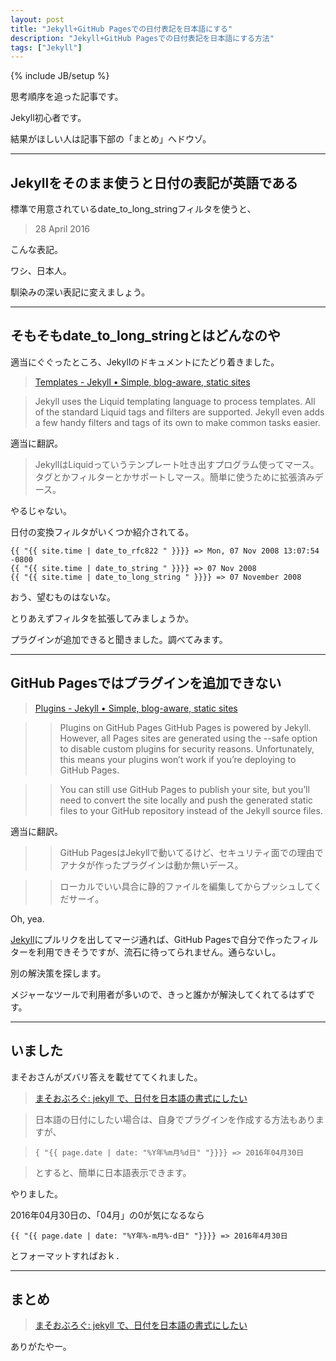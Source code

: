 ```yaml
---
layout: post
title: "Jekyll+GitHub Pagesでの日付表記を日本語にする"
description: "Jekyll+GitHub Pagesでの日付表記を日本語にする方法"
tags: ["Jekyll"]
---
```

{% include JB/setup %}

思考順序を追った記事です。

Jekyll初心者です。

結果がほしい人は記事下部の「まとめ」へドウゾ。

---

## Jekyllをそのまま使うと日付の表記が英語である

標準で用意されているdate_to_long_stringフィルタを使うと、

> 28 April 2016

こんな表記。

ワシ、日本人。

馴染みの深い表記に変えましょう。

---

## そもそもdate_to_long_stringとはどんなのや

適当にぐぐったところ、Jekyllのドキュメントにたどり着きました。

> [Templates - Jekyll • Simple, blog-aware, static sites](https://jekyllrb.com/docs/templates/)

> Jekyll uses the Liquid templating language to process templates. All of the standard Liquid tags and filters are supported. Jekyll even adds a few handy filters and tags of its own to make common tasks easier.

適当に翻訳。

> JekyllはLiquidっていうテンプレート吐き出すプログラム使ってマース。タグとかフィルターとかサポートしマース。簡単に使うために拡張済みデース。

やるじゃない。


日付の変換フィルタがいくつか紹介されてる。

    {{ "{{ site.time | date_to_rfc822 " }}}} => Mon, 07 Nov 2008 13:07:54 -0800
    {{ "{{ site.time | date_to_string " }}}} => 07 Nov 2008
    {{ "{{ site.time | date_to_long_string " }}}} => 07 November 2008


おう、望むものはないな。

とりあえずフィルタを拡張してみましょうか。

プラグインが追加できると聞きました。調べてみます。

---

## GitHub Pagesではプラグインを追加できない

> [Plugins - Jekyll • Simple, blog-aware, static sites](https://jekyllrb.com/docs/plugins/)

>> Plugins on GitHub Pages
GitHub Pages is powered by Jekyll. However, all Pages sites are generated using the --safe option to disable custom plugins for security reasons. Unfortunately, this means your plugins won’t work if you’re deploying to GitHub Pages.

>> You can still use GitHub Pages to publish your site, but you’ll need to convert the site locally and push the generated static files to your GitHub repository instead of the Jekyll source files.


適当に翻訳。

>> GitHub PagesはJekyllで動いてるけど、セキュリティ面での理由でアナタが作ったプラグインは動か無いデース。

>> ローカルでいい具合に静的ファイルを編集してからプッシュしてくだサーイ。

Oh, yea.

[Jekyll](https://github.com/jekyll/jekyll)にプルリクを出してマージ通れば、GitHub Pagesで自分で作ったフィルターを利用できそうですが、流石に待ってられません。通らないし。

別の解決策を探します。

メジャーなツールで利用者が多いので、きっと誰かが解決してくれてるはずです。

---

## いました

まそおさんがズバリ答えを載せててくれました。

> [まそおぶろぐ: jekyll で、日付を日本語の書式にしたい](http://masoojp.blogspot.jp/2014/04/jekyll.html)

>日本語の日付にしたい場合は、自身でプラグインを作成する方法もありますが、

>     { "{{ page.date | date: "%Y年%m月%d日" "}}}} => 2016年04月30日  

> とすると、簡単に日本語表示できます。

やりました。

2016年04月30日の、「04月」の0が気になるなら

    {{ "{{ page.date | date: "%Y年%-m月%-d日" "}}}} => 2016年4月30日

とフォーマットすればおｋ．

---

## まとめ

> [まそおぶろぐ: jekyll で、日付を日本語の書式にしたい](http://masoojp.blogspot.jp/2014/04/jekyll.html)


ありがたやー。